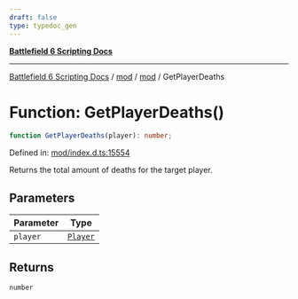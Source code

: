 ```yaml
---
draft: false
type: typedoc_gen
---
```


[**Battlefield 6 Scripting Docs**](../../../_index.md)

***

[Battlefield 6 Scripting Docs](../../../_index.md) / [mod](../../_index.md) / [mod](../_index.md) / GetPlayerDeaths

# Function: GetPlayerDeaths()

```ts
function GetPlayerDeaths(player): number;
```

Defined in: [mod/index.d.ts:15554](https://github.com/battlefield-portal-community/portal-docs/blob/ff09b2690670f74de7e97198022e5a97ff1161ff/generators/santiago/mod/index.d.ts#L15554)

Returns the total amount of deaths for the target player.

## Parameters

| Parameter | Type |
| ------ | ------ |
| `player` | [`Player`](../Player/_index.md) |

## Returns

`number`

